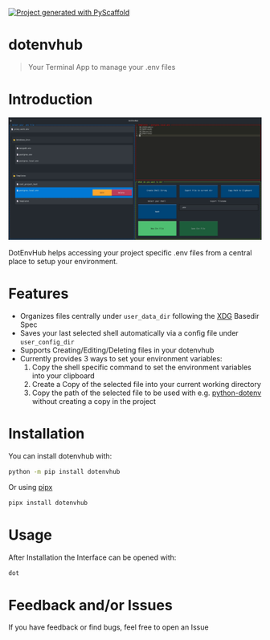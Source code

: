 <!-- These are examples of badges you might want to add to your README:
     please update the URLs accordingly

[![Built Status](https://api.cirrus-ci.com/github/<USER>/dotenvhub.svg?branch=main)](https://cirrus-ci.com/github/<USER>/dotenvhub)
[![ReadTheDocs](https://readthedocs.org/projects/dotenvhub/badge/?version=latest)](https://dotenvhub.readthedocs.io/en/stable/)
[![Coveralls](https://img.shields.io/coveralls/github/<USER>/dotenvhub/main.svg)](https://coveralls.io/r/<USER>/dotenvhub)
[![PyPI-Server](https://img.shields.io/pypi/v/dotenvhub.svg)](https://pypi.org/project/dotenvhub/)
[![Conda-Forge](https://img.shields.io/conda/vn/conda-forge/dotenvhub.svg)](https://anaconda.org/conda-forge/dotenvhub)
[![Monthly Downloads](https://pepy.tech/badge/dotenvhub/month)](https://pepy.tech/project/dotenvhub)
[![Twitter](https://img.shields.io/twitter/url/http/shields.io.svg?style=social&label=Twitter)](https://twitter.com/dotenvhub)
-->

[![Project generated with PyScaffold](https://img.shields.io/badge/-PyScaffold-005CA0?logo=pyscaffold)](https://pyscaffold.org/)

# dotenvhub

> Your Terminal App to manage your .env files

# Introduction
![header](https://raw.githubusercontent.com/Zaloog/dotenvhub/main/images/image_header.PNG)

DotEnvHub helps accessing your project specific .env files from a central place to setup your environment.

# Features
- Organizes files centrally under `user_data_dir` following the [XDG] Basedir Spec
- Saves your last selected shell automatically via a config file under `user_config_dir`
- Supports Creating/Editing/Deleting files in your dotenvhub
- Currently provides 3 ways to set your environment variables:
  1. Copy the shell specific command to set the environment variables into your clipboard
  2. Create a Copy of the selected file into your current working directory
  3. Copy the path of the selected file to be used with e.g. [python-dotenv] \
  without creating a copy in the project

# Installation
You can install dotenvhub with:
```bash
python -m pip install dotenvhub
```
Or using [pipx]
```bash
pipx install dotenvhub
```

# Usage
After Installation the Interface can be opened with:
```bash
dot
```

# Feedback and/or Issues
If you have feedback or find bugs, feel free to open an Issue


[XDG]: https://specifications.freedesktop.org/basedir-spec/basedir-spec-latest.html
[platformdirs]: https://platformdirs.readthedocs.io/en/latest/
[python-dotenv]: https://github.com/theskumar/python-dotenv
[pipx]: https://github.com/pypa/pipx
